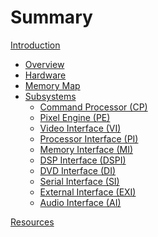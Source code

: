 # Summary

[Introduction](introduction.md)

- [Overview](overview.md)
- [Hardware](hardware.md)
- [Memory Map](memory-map.md)
- [Subsystems](subsystems.md)
  - [Command Processor (CP)](command-processor.md)
  - [Pixel Engine (PE)](pixel-engine.md)
  - [Video Interface (VI)](video.md)
  - [Processor Interface (PI)]()
  - [Memory Interface (MI)]()
  - [DSP Interface (DSPI)]()
  - [DVD Interface (DI)]()
  - [Serial Interface (SI)]()
  - [External Interface (EXI)]()
  - [Audio Interface (AI)]()

[Resources](resources.md)
